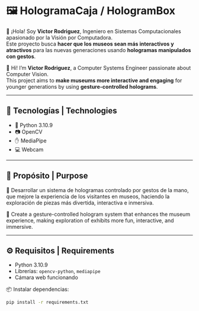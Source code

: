 # 🖼️ HologramaCaja / HologramBox

👋 ¡Hola! Soy **Victor Rodriguez**, Ingeniero en Sistemas Computacionales apasionado por la Visión por Computadora.  
Este proyecto busca **hacer que los museos sean más interactivos y atractivos** para las nuevas generaciones usando **hologramas manipulados con gestos**.

👋 Hi! I’m **Victor Rodriguez**, a Computer Systems Engineer passionate about Computer Vision.  
This project aims to **make museums more interactive and engaging** for younger generations by using **gesture-controlled holograms**.

---

## 🚀 Tecnologías | Technologies

- 🐍 Python 3.10.9  
- 📷 OpenCV  
- ✋ MediaPipe  
- 💻 Webcam

---

## 🎯 Propósito | Purpose

🎨 Desarrollar un sistema de hologramas controlado por gestos de la mano, que mejore la experiencia de los visitantes en museos, haciendo la exploración de piezas más divertida, interactiva e inmersiva.

🎨 Create a gesture-controlled hologram system that enhances the museum experience, making exploration of exhibits more fun, interactive, and immersive.

---

## ⚙️ Requisitos | Requirements

- Python 3.10.9
- Librerías: `opencv-python`, `mediapipe`
- Cámara web funcionando

📦 Instalar dependencias:
```bash
pip install -r requirements.txt
